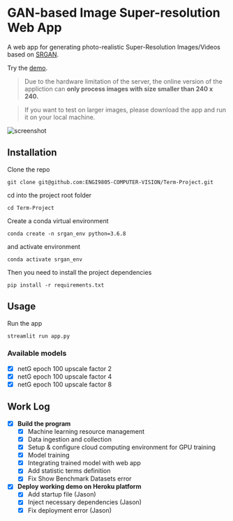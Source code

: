 # GAN-based Image Super-resolution Web App

A web app for generating photo-realistic Super-Resolution Images/Videos based on [SRGAN](https://arxiv.org/abs/1609.04802).

Try the [demo](https://srgan.herokuapp.com/).

> Due to the hardware limitation of the server, the online version of the appliction can **only process images with size smaller than 240 x 240.**

> If you want to test on larger images, please download the app and run it on your local machine.

![screenshot](asset/screenshot.png "Screenshot")



## Installation

Clone the repo

```
git clone git@github.com:ENGI9805-COMPUTER-VISION/Term-Project.git
```

cd into the project root folder
```
cd Term-Project
```

Create a conda virtual environment

```
conda create -n srgan_env python=3.6.8
```

and activate environment

```
conda activate srgan_env
```

Then you need to install the project dependencies

```
pip install -r requirements.txt
```

## Usage

Run the app
```
streamlit run app.py
```

### Available models

- [x] netG epoch 100 upscale factor 2
- [x] netG epoch 100 upscale factor 4
- [x] netG epoch 100 upscale factor 8

## Work Log

- [x] **Build the program**
    - [x] Machine learning resource management
    - [x] Data ingestion and collection
    - [x] Setup & configure cloud computing environment for GPU training
    - [x] Model training
    - [x] Integrating trained model with web app
    - [x] Add statistic terms definition
    - [x] Fix Show Benchmark Datasets error
- [x] **Deploy working demo on Heroku platform**
    - [x] Add startup file (Jason)
    - [x] Inject necessary dependencies (Jason)
    - [x] Fix deployment error (Jason)
